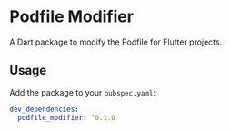 # Podfile Modifier

A Dart package to modify the Podfile for Flutter projects.

## Usage

Add the package to your `pubspec.yaml`:

```yaml
dev_dependencies:
  podfile_modifier: ^0.1.0
